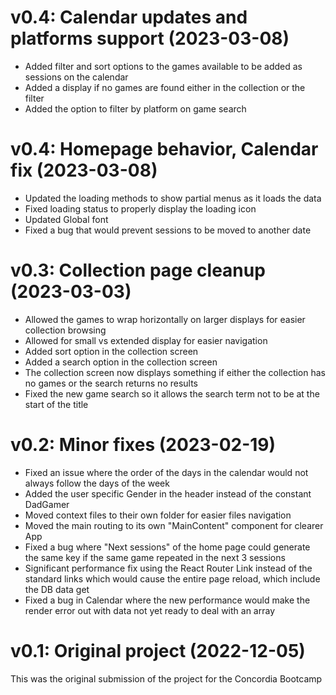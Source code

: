 # v0.4: Calendar updates and platforms support (2023-03-08)

- Added filter and sort options to the games available to be added as sessions on the calendar
- Added a display if no games are found either in the collection or the filter
- Added the option to filter by platform on game search

# v0.4: Homepage behavior, Calendar fix (2023-03-08)

- Updated the loading methods to show partial menus as it loads the data
- Fixed loading status to properly display the loading icon
- Updated Global font
- Fixed a bug that would prevent sessions to be moved to another date

# v0.3: Collection page cleanup (2023-03-03)

- Allowed the games to wrap horizontally on larger displays for easier collection browsing
- Allowed for small vs extended display for easier navigation
- Added sort option in the collection screen
- Added a search option in the collection screen
- The collection screen now displays something if either the collection has no games or the search returns no results
- Fixed the new game search so it allows the search term not to be at the start of the title

# v0.2: Minor fixes (2023-02-19)

- Fixed an issue where the order of the days in the calendar would not always follow the days of the week
- Added the user specific Gender in the header instead of the constant DadGamer
- Moved context files to their own folder for easier files navigation
- Moved the main routing to its own "MainContent" component for clearer App
- Fixed a bug where "Next sessions" of the home page could generate the same key if the same game repeated in the next 3 sessions
- Significant performance fix using the React Router Link instead of the standard links which would cause the entire page reload, which include the DB data get
- Fixed a bug in Calendar where the new performance would make the render error out with data not yet ready to deal with an array

# v0.1: Original project (2022-12-05)

This was the original submission of the project for the Concordia Bootcamp
